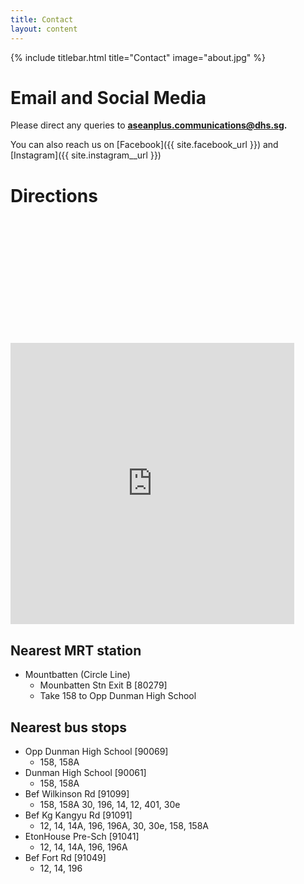 ```yaml
---
title: Contact
layout: content
---
```


{% include titlebar.html title="Contact" image="about.jpg" %}

# Email and Social Media

Please direct any queries to **aseanplus.communications@dhs.sg.**

You can also reach us on [Facebook]({{ site.facebook_url }}) and [Instagram]({{ site.instagram__url }})

# Directions

<iframe src="https://www.google.com/maps/embed?pb=!1m18!1m12!1m3!1d3988.7927519927207!2d103.88005031495246!3d1.2991301990524735!2m3!1f0!2f0!3f0!3m2!1i1024!2i768!4f13.1!3m3!1m2!1s0x31da1844cf14b4cd%3A0x46b9ea77aa511924!2sDunman+High+School!5e0!3m2!1sen!2ssg!4v1549031628282" width="600" height="450" frameborder="0" style="width:90%;border:0;margin-top:5vh;" allowfullscreen></iframe>


## Nearest MRT station
* Mountbatten (Circle Line)
    * Mounbatten Stn Exit B [80279]
    * Take 158 to Opp Dunman High School

## Nearest bus stops
* Opp Dunman High School [90069]
    * 158, 158A
* Dunman High School [90061]
    * 158, 158A
* Bef Wilkinson Rd [91099]
    * 158, 158A 30, 196, 14, 12, 401, 30e
* Bef Kg Kangyu Rd [91091]
    * 12, 14, 14A, 196, 196A, 30, 30e, 158, 158A
* EtonHouse Pre-Sch [91041]
    * 12, 14, 14A, 196, 196A
* Bef Fort Rd [91049]
    * 12, 14, 196



